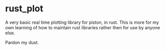 # rust_plot
A very basic real time plotting library for piston, in rust.
This is more for my own learning of how to maintain rust libraries rather then for use by anyone else.

Pardon my dust.
